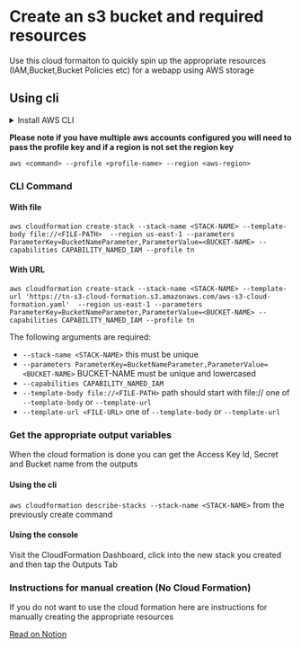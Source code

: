 # Create an s3 bucket and required resources 

Use this cloud formaiton to quickly spin up the appropriate resources (IAM,Bucket,Bucket Policies etc) for a webapp using AWS storage

## Using cli 

<details>
<summary>
Install AWS CLI
</summary>
[Follow These instructions](https://docs.aws.amazon.com/cli/latest/userguide/getting-started-install.html)
</details>

**Please note if you have multiple aws accounts configured you will need to pass the profile key and if a region is not set the region key**

`aws <command> --profile <profile-name> --region <aws-region>`

### CLI Command
#### With file 

`aws cloudformation create-stack --stack-name <STACK-NAME> --template-body file://<FILE-PATH>  --region us-east-1 --parameters ParameterKey=BucketNameParameter,ParameterValue=<BUCKET-NAME> --capabilities CAPABILITY_NAMED_IAM --profile tn`

#### With URL

`aws cloudformation create-stack --stack-name <STACK-NAME> --template-url 'https://tn-s3-cloud-formation.s3.amazonaws.com/aws-s3-cloud-formation.yaml'  --region us-east-1 --parameters ParameterKey=BucketNameParameter,ParameterValue=<BUCKET-NAME> --capabilities CAPABILITY_NAMED_IAM --profile tn`

The following arguments are required: 

- `--stack-name <STACK-NAME>` this must be unique 
- `--parameters ParameterKey=BucketNameParameter,ParameterValue=<BUCKET-NAME>` BUCKET-NAME must be unique and lowercased
- `--capabilities CAPABILITY_NAMED_IAM`
- `--template-body file://<FILE-PATH>`  path should start with file:// one of `--template-body` or `--template-url`
- `--template-url <FILE-URL>` one of `--template-body` or `--template-url`



### Get the appropriate output variables 

When the cloud formation is done you can get the Access Key Id, Secret and Bucket name from the outputs 

#### Using the cli 
`aws cloudformation describe-stacks --stack-name <STACK-NAME>` from the previously create command

#### Using the console 

Visit the CloudFormation Dashboard, click into the new stack you created and then tap the Outputs Tab

### Instructions for manual creation (No Cloud Formation)

If you do not want to use the cloud formation here are instructions for manually creating the appropriate resources

[Read on Notion](https://www.notion.so/thinknimble/AWS-b5e1ffd8f06d459788515843fea41418#c723773015fd436c9ba801ba663dda13)